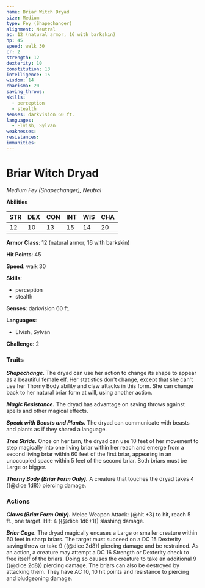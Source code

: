 ```yaml
---
name: Briar Witch Dryad
size: Medium
type: Fey (Shapechanger)
alignment: Neutral
ac: 12 (natural armor, 16 with barkskin)
hp: 45
speed: walk 30
cr: 2
strength: 12
dexterity: 10
constitution: 13
intelligence: 15
wisdom: 14
charisma: 20
saving_throws:
skills:
  - perception
  - stealth
senses: darkvision 60 ft.
languages:
  - Elvish, Sylvan
weaknesses:
resistances:
immunities:
---
```


# Briar Witch Dryad

*Medium Fey (Shapechanger), Neutral*

**Abilities**

| STR | DEX | CON | INT | WIS | CHA |
| --- | --- | --- | --- | --- | --- |
| 12 | 10 | 13 | 15 | 14 | 20 |

**Armor Class**: 12 (natural armor, 16 with barkskin)

**Hit Points**: 45

**Speed**: walk 30

**Skills**:
  - perception
  - stealth

**Senses**: darkvision 60 ft.

**Languages**:
  - Elvish, Sylvan

**Challenge**: 2

### Traits
***Shapechange.*** The dryad can use her action to change its shape to appear as a beautiful female elf. Her statistics don't change, except that she can't use her Thorny Body ability and claw attacks in this form. She can change back to her natural briar form at will, using another action.

***Magic Resistance.*** The dryad has advantage on saving throws against spells and other magical effects.

***Speak with Beasts and Plants.*** The dryad can communicate with beasts and plants as if they shared a language.

***Tree Stride.*** Once on her turn, the dryad can use 10 feet of her movement to step magically into one living briar within her reach and emerge from a second living briar within 60 feet of the first briar, appearing in an unoccupied space within 5 feet of the second briar. Both briars must be Large or bigger.

***Thorny Body (Briar Form Only).*** A creature that touches the dryad takes 4 ({@dice 1d8}) piercing damage.

### Actions
***Claws (Briar Form Only).*** Melee Weapon Attack: {@hit +3} to hit, reach 5 ft., one target. Hit: 4 ({@dice 1d6+1}) slashing damage.

***Briar Cage.*** The dryad magically encases a Large or smaller creature within 60 feet in sharp briars. The target must succeed on a DC 15 Dexterity saving throw or take 9 ({@dice 2d8}) piercing damage and be restrained. As an action, a creature may attempt a DC 16 Strength or Dexterity check to free itself of the briars. Doing so causes the creature to take an additional 9 ({@dice 2d8}) piercing damage. The briars can also be destroyed by attacking them. They have AC 10, 10 hit points and resistance to piercing and bludgeoning damage.

